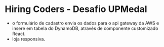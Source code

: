 # Hiring Coders - Desafio UPMedal

- o formulário de cadastro envia os dados para o api gateway da AWS e insere em tabela do DynamoDB, através de componente customizado React.
- loja responsiva.
